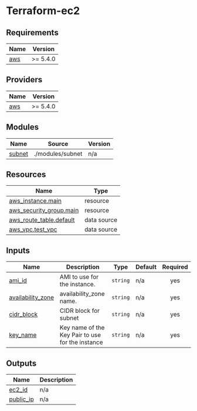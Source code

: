 # Terraform-ec2
<!-- BEGIN_TF_DOCS -->
## Requirements

| Name | Version |
|------|---------|
| <a name="requirement_aws"></a> [aws](#requirement\_aws) | >= 5.4.0 |

## Providers

| Name | Version |
|------|---------|
| <a name="provider_aws"></a> [aws](#provider\_aws) | >= 5.4.0 |

## Modules

| Name | Source | Version |
|------|--------|---------|
| <a name="module_subnet"></a> [subnet](#module\_subnet) | ./modules/subnet | n/a |

## Resources

| Name | Type |
|------|------|
| [aws_instance.main](https://registry.terraform.io/providers/hashicorp/aws/latest/docs/resources/instance) | resource |
| [aws_security_group.main](https://registry.terraform.io/providers/hashicorp/aws/latest/docs/resources/security_group) | resource |
| [aws_route_table.default](https://registry.terraform.io/providers/hashicorp/aws/latest/docs/data-sources/route_table) | data source |
| [aws_vpc.test_vpc](https://registry.terraform.io/providers/hashicorp/aws/latest/docs/data-sources/vpc) | data source |

## Inputs

| Name | Description | Type | Default | Required |
|------|-------------|------|---------|:--------:|
| <a name="input_ami_id"></a> [ami\_id](#input\_ami\_id) | AMI to use for the instance. | `string` | n/a | yes |
| <a name="input_availability_zone"></a> [availability\_zone](#input\_availability\_zone) | availability\_zone name. | `string` | n/a | yes |
| <a name="input_cidr_block"></a> [cidr\_block](#input\_cidr\_block) | CIDR block for subnet | `string` | n/a | yes |
| <a name="input_key_name"></a> [key\_name](#input\_key\_name) | Key name of the Key Pair to use for the instance | `string` | n/a | yes |

## Outputs

| Name | Description |
|------|-------------|
| <a name="output_ec2_id"></a> [ec2\_id](#output\_ec2\_id) | n/a |
| <a name="output_public_ip"></a> [public\_ip](#output\_public\_ip) | n/a |
<!-- END_TF_DOCS -->